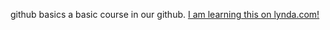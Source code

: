 github basics
a basic course in our github. 
[I am learning this on lynda.com!](http://www.lynda.com)
